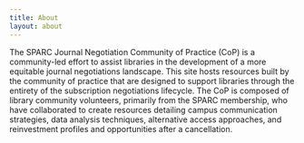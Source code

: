 ```yaml
---
title: About
layout: about
---
```

The SPARC Journal Negotiation Community of Practice (CoP) is a community-led effort to assist libraries in the development of a more equitable journal negotiations landscape. This site hosts resources built by the community of practice that are designed to support libraries through the entirety of the subscription negotiations lifecycle. The CoP is composed of library community volunteers, primarily from the SPARC membership, who have collaborated to create resources detailing campus communication strategies, data analysis techniques, alternative access approaches, and reinvestment profiles and opportunities after a cancellation.
